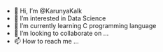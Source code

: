 - 👋 Hi, I’m @KarunyaKalk
- 👀 I’m interested in Data Science
- 🌱 I’m currently learning C programming language
- 💞️ I’m looking to collaborate on ...
- 📫 How to reach me ...

<!---
KarunyaKalk/KarunyaKalk is a ✨ special ✨ repository because its `README.md` (this file) appears on your GitHub profile.
You can click the Preview link to take a look at your changes.
--->
